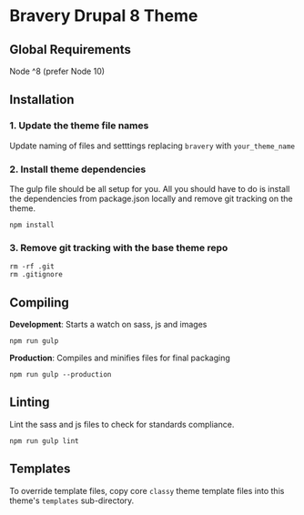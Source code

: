 # Bravery Drupal 8 Theme

## Global Requirements
Node ^8 (prefer Node 10)

## Installation

### 1. Update the theme file names
Update naming of files and setttings replacing `bravery` with `your_theme_name`

### 2. Install theme dependencies
The gulp file should be all setup for you. All you should have to do is install the dependencies from package.json locally and remove git tracking on the theme.
```
npm install
```

### 3. Remove git tracking with the base theme repo
```
rm -rf .git
rm .gitignore
```

## Compiling
**Development**: Starts a watch on sass, js and images 
```
npm run gulp
```

**Production**: Compiles and minifies files for final packaging
```
npm run gulp --production
```

## Linting
Lint the sass and js files to check for standards compliance.
```
npm run gulp lint
```

## Templates

To override template files, copy core `classy` theme template files into this theme's `templates` sub-directory.
